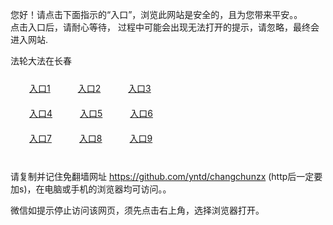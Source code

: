 您好！请点击下面指示的“入口”，浏览此网站是安全的，且为您带来平安。。 <br/>
点击入口后，请耐心等待， 过程中可能会出现无法打开的提示，请忽略，最终会进入网站. </br>

法轮大法在长春<br/>
<div style="padding:10px"><a style="margin:20px" target="_blank" href="https://d3nmtt9876pvy9.cloudfront.net/2Qpsp?rvxtvw" id="ccLink1" rel="nofollow">入口1</a> <a target="_blank" style="margin:20px" href="https://d3nxej3d3qfgdv.cloudfront.net/2Qpsp?cnrrx" id="ccLink2" rel="nofollow">入口2</a> <a style="margin:20px" target="_blank" href="https://d1y7cermauql1y.cloudfront.net/2Qpsp?nrxlsr" id="ccLink3" rel="nofollow">入口3</a></div>

<div style="padding:10px" ><a style="margin:20px" target="_blank" href="https://d3nmtt9876pvy9.cloudfront.net/2Qpsp?rvxtvw" id="ccLink4" rel="nofollow">入口4</a> <a style="margin:20px" href="https://d3nxej3d3qfgdv.cloudfront.net/2Qpsp?cnrrx" target="_blank" id="ccLink5" rel="nofollow">入口5</a> <a style="margin:20px" href="https://d1y7cermauql1y.cloudfront.net/2Qpsp?nrxlsr" target="_blank" id="ccLink6" rel="nofollow">入口6</a></div>

<div style="padding:10px"><a style="margin:20px" target="_blank" href="https://d3nmtt9876pvy9.cloudfront.net/2Qpsp?rvxtvw" id="ccLink7" rel="nofollow">入口7</a> <a style="margin:20px" href="https://d3nxej3d3qfgdv.cloudfront.net/2Qpsp?cnrrx" target="_blank" id="ccLink8" rel="nofollow">入口8</a> <a style="margin:20px" target="_blank" href="https://d1y7cermauql1y.cloudfront.net/2Qpsp?nrxlsr" id="ccLink9" rel="nofollow">入口9</a></div>

<br/>



请复制并记住免翻墙网址 https://github.com/yntd/changchunzx (http后一定要加s)，在电脑或手机的浏览器均可访问。。<br/>

微信如提示停止访问该网页，须先点击右上角，选择浏览器打开。
